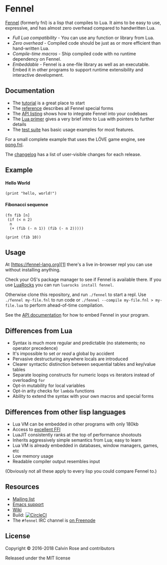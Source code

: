 # Fennel

[Fennel][1] (formerly fnl) is a lisp that compiles to Lua. It aims to
be easy to use, expressive, and has almost zero overhead compared to
handwritten Lua.

* *Full Lua compatibility* - You can use any function or library from Lua.
* *Zero overhead* - Compiled code should be just as or more efficient than hand-written Lua.
* *Compile-time macros* - Ship compiled code with no runtime dependency on Fennel.
* *Embeddable* - Fennel is a one-file library as well as an executable. Embed it in other programs to support runtime extensibility and interactive development.

## Documentation

* The [tutorial](tutorial.md) is a great place to start
* The [reference](reference.md) describes all Fennel special forms
* The [API listing](api.md) shows how to integrate Fennel into your codebaes
* The [Lua primer](lua-primer.md) gives a very brief intro to Lua with
  pointers to further details
* The [test suite](test.lua) has basic usage examples for most features.

For a small complete example that uses the LÖVE game engine, see
[pong.fnl][2].

The [changelog](changelog.md) has a list of user-visible changes for
each release.

## Example

#### Hello World
```
(print "hello, world!")
```

#### Fibonacci sequence
```
(fn fib [n]
 (if (< n 2)
  n
  (+ (fib (- n 1)) (fib (- n 2)))))

(print (fib 10))
```

## Usage

At [https://fennel-lang.org][1] there's a live in-browser repl you can
use without installing anything.

Check your OS's package manager to see if Fennel is available
there. If you use [LuaRocks][3] you can run `luarocks install fennel`.

Otherwise clone this repository, and run `./fennel` to start a
repl. Use `./fennel my-file.fnl` to run code or `./fennel --compile
my-file.fnl > my-file.lua` to perform ahead-of-time compilation.

See the [API documentation](api.md) for how to embed Fennel in your program.

## Differences from Lua

* Syntax is much more regular and predictable (no statements; no operator precedence)
* It's impossible to set *or read* a global by accident
* Pervasive destructuring anywhere locals are introduced
* Clearer syntactic distinction between sequential tables and key/value tables
* Separate looping constructs for numeric loops vs iterators instead of overloading `for`
* Opt-in mutability for local variables
* Opt-in arity checks for `lambda` functions
* Ability to extend the syntax with your own macros and special forms

## Differences from other lisp languages

* Lua VM can be embedded in other programs with only 180kb
* Access to [excellent FFI][4]
* LuaJIT consistently ranks at the top of performance shootouts
* Inherits aggressively simple semantics from Lua; easy to learn
* Lua VM is already embedded in databases, window managers, games, etc
* Low memory usage
* Readable compiler output resembles input

(Obviously not all these apply to every lisp you could compare Fennel to.)

## Resources

* [Mailing list][5]
* [Emacs support][6]
* [Wiki][7]
* Build: [![CircleCI](https://circleci.com/gh/bakpakin/Fennel.svg?style=svg)][8]
* The `#fennel` IRC channel is [on Freenode][9]

## License

Copyright © 2016-2018 Calvin Rose and contributors

Released under the MIT license

[1]: https://fennel-lang.org
[2]: https://p.hagelb.org/pong.fnl.html
[3]: https://luarocks.org/
[4]: http://luajit.org/ext_ffi_tutorial.html
[5]: https://lists.sr.ht/%7Etechnomancy/fennel
[6]: https://gitlab.com/technomancy/fennel-mode
[7]: https://github.com/bakpakin/Fennel/wiki
[8]: https://circleci.com/gh/bakpakin/Fennel
[9]: https://webchat.freenode.net/
